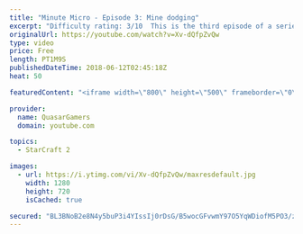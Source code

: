 ```yaml
---
title: "Minute Micro - Episode 3: Mine dodging"
excerpt: "Difficulty rating: 3/10  This is the third episode of a series of 1-minute videos explaining how to perform common micro techniques. This episode is on dodging widow mine shots  twitch.tv/Quasarprintf"
originalUrl: https://youtube.com/watch?v=Xv-dQfpZvQw
type: video
price: Free
length: PT1M9S
publishedDateTime: 2018-06-12T02:45:18Z
heat: 50

featuredContent: "<iframe width=\"800\" height=\"500\" frameborder=\"0\" src=\"https://www.youtube.com/embed/Xv-dQfpZvQw\" allow=\"accelerometer; autoplay; encrypted-media; gyroscope; picture-in-picture\" allowfullscreen></iframe>"

provider:
  name: QuasarGamers
  domain: youtube.com

topics:
  - StarCraft 2

images:
  - url: https://i.ytimg.com/vi/Xv-dQfpZvQw/maxresdefault.jpg
    width: 1280
    height: 720
    isCached: true

secured: "BL3BNoB2e8N4y5buP3i4YIssIj0rDsG/B5wocGFvwmY97O5YqWDiofM5PO3/zwkrO3sXKGEgZdHmcjbd56SEzQYRu3UzlpGmBmvdeBHXXndU9kjEkm+A/8CNkUsbLhrjjTW/iW2SWDjCVEdoRb3pb3YviXvMbqUGYY7RCk+Izpz6HPvk2dYBxxnmipvINAx/7JXEU5VyladCcf2stCVY4oifrYEAZU0g28bJLGHGz84F2ghIq749cRDwrZAOiypsBLFOmMTNn3QIAnXqqL1W0w2vlCJvfEPC6rIL8jTNcr+i+BT+nCCMwqT30EfderwUcl9eFANVvZQTJ8lE/cGhOrODlOuUbDAzUhnvGAjAJpryBzdXPku6hR5VqFDI1BmBBlMtAij4NOIHEVxGzOOt1rUCI6nRyk0pQoW9foFyIio=;ipBbG/IWD80xy9CqT6PVbg=="
---
```


